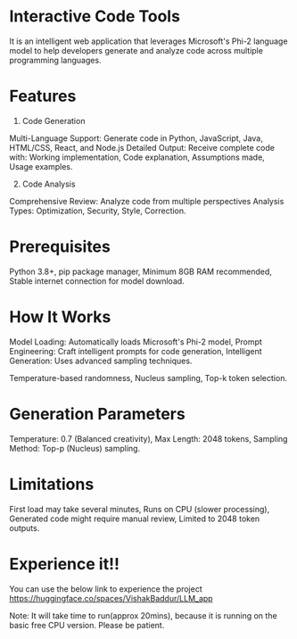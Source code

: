 # Interactive Code Tools
It is an intelligent web application that leverages Microsoft's Phi-2 language model to help developers generate and analyze code across multiple programming languages. 

# Features
1. Code Generation

Multi-Language Support: Generate code in Python, JavaScript, Java, HTML/CSS, React, and Node.js
Detailed Output: Receive complete code with:
Working implementation,
Code explanation,
Assumptions made,
Usage examples.

2. Code Analysis

Comprehensive Review: Analyze code from multiple perspectives
Analysis Types:
Optimization,
Security,
Style,
Correction.

# Prerequisites

Python 3.8+,
pip package manager,
Minimum 8GB RAM recommended,
Stable internet connection for model download.

# How It Works

Model Loading: Automatically loads Microsoft's Phi-2 model,
Prompt Engineering: Craft intelligent prompts for code generation,
Intelligent Generation: Uses advanced sampling techniques.

Temperature-based randomness,
Nucleus sampling,
Top-k token selection.

# Generation Parameters

Temperature: 0.7 (Balanced creativity),
Max Length: 2048 tokens,
Sampling Method: Top-p (Nucleus) sampling.

# Limitations

First load may take several minutes,
Runs on CPU (slower processing),
Generated code might require manual review,
Limited to 2048 token outputs.

# Experience it!!

You can use the below link to experience the project
https://huggingface.co/spaces/VishakBaddur/LLM_app

Note: It will take time to run(approx 20mins), because it is running on the basic free CPU version.
Please be patient.
